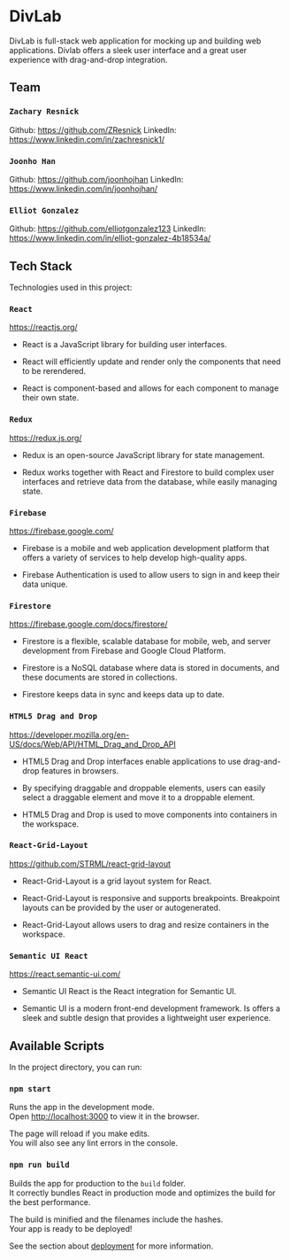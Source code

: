 # DivLab

DivLab is full-stack web application for mocking up and building web applications. Divlab offers a sleek user interface and a great user experience with drag-and-drop integration.

## Team

### `Zachary Resnick`

Github: https://github.com/ZResnick
LinkedIn: https://www.linkedin.com/in/zachresnick1/

### `Joonho Han`

Github: https://github.com/joonhojhan
LinkedIn: https://www.linkedin.com/in/joonhojhan/

### `Elliot Gonzalez`

Github: https://github.com/elliotgonzalez123
LinkedIn: https://www.linkedin.com/in/elliot-gonzalez-4b18534a/

## Tech Stack

Technologies used in this project:

### `React`

https://reactjs.org/

- React is a JavaScript library for building user interfaces.

- React will efficiently update and render only the components that need to be rerendered.

- React is component-based and allows for each component to manage their own state.

### `Redux`

https://redux.js.org/

- Redux is an open-source JavaScript library for state management.

- Redux works together with React and Firestore to build complex user interfaces and retrieve data from the database, while easily managing state.

### `Firebase`

https://firebase.google.com/

- Firebase is a mobile and web application development platform that offers a variety of services to help develop high-quality apps.

- Firebase Authentication is used to allow users to sign in and keep their data unique.

### `Firestore`

https://firebase.google.com/docs/firestore/

- Firestore is a flexible, scalable database for mobile, web, and server development from Firebase and Google Cloud Platform.

- Firestore is a NoSQL database where data is stored in documents, and these documents are stored in collections.

- Firestore keeps data in sync and keeps data up to date.

### `HTML5 Drag and Drop`

https://developer.mozilla.org/en-US/docs/Web/API/HTML_Drag_and_Drop_API

- HTML5 Drag and Drop interfaces enable applications to use drag-and-drop features in browsers.

- By specifying draggable and droppable elements, users can easily select a draggable element and move it to a droppable element.

- HTML5 Drag and Drop is used to move components into containers in the workspace.

### `React-Grid-Layout`

https://github.com/STRML/react-grid-layout

- React-Grid-Layout is a grid layout system for React.

- React-Grid-Layout is responsive and supports breakpoints. Breakpoint layouts can be provided by the user or autogenerated.

- React-Grid-Layout allows users to drag and resize containers in the workspace.

### `Semantic UI React`

https://react.semantic-ui.com/

- Semantic UI React is the React integration for Semantic UI.

- Semantic UI is a modern front-end development framework. Is offers a sleek and subtle design that provides a lightweight user experience.

## Available Scripts

In the project directory, you can run:

### `npm start`

Runs the app in the development mode.<br>
Open [http://localhost:3000](http://localhost:3000) to view it in the browser.

The page will reload if you make edits.<br>
You will also see any lint errors in the console.

<!-- ### `npm test`

Launches the test runner in the interactive watch mode.<br>
See the section about [running tests](https://facebook.github.io/create-react-app/docs/running-tests) for more information. -->

### `npm run build`

Builds the app for production to the `build` folder.<br>
It correctly bundles React in production mode and optimizes the build for the best performance.

The build is minified and the filenames include the hashes.<br>
Your app is ready to be deployed!

See the section about [deployment](https://facebook.github.io/create-react-app/docs/deployment) for more information.

<!-- ### `npm run eject`

**Note: this is a one-way operation. Once you `eject`, you can’t go back!**

If you aren’t satisfied with the build tool and configuration choices, you can `eject` at any time. This command will remove the single build dependency from your project.

Instead, it will copy all the configuration files and the transitive dependencies (Webpack, Babel, ESLint, etc) right into your project so you have full control over them. All of the commands except `eject` will still work, but they will point to the copied scripts so you can tweak them. At this point you’re on your own.

You don’t have to ever use `eject`. The curated feature set is suitable for small and middle deployments, and you shouldn’t feel obligated to use this feature. However we understand that this tool wouldn’t be useful if you couldn’t customize it when you are ready for it.

## Learn More

You can learn more in the [Create React App documentation](https://facebook.github.io/create-react-app/docs/getting-started).

To learn React, check out the [React documentation](https://reactjs.org/).

### Code Splitting

This section has moved here: https://facebook.github.io/create-react-app/docs/code-splitting

### Analyzing the Bundle Size

This section has moved here: https://facebook.github.io/create-react-app/docs/analyzing-the-bundle-size

### Making a Progressive Web App

This section has moved here: https://facebook.github.io/create-react-app/docs/making-a-progressive-web-app

### Advanced Configuration

This section has moved here: https://facebook.github.io/create-react-app/docs/advanced-configuration

### Deployment

This section has moved here: https://facebook.github.io/create-react-app/docs/deployment

### `npm run build` fails to minify

This section has moved here: https://facebook.github.io/create-react-app/docs/troubleshooting#npm-run-build-fails-to-minify -->
